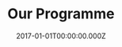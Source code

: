 ---
title: Our Programme
date: 2017-01-01T00:00:00.000Z
permalink: /our-programme/index.html
navtitle: Our Programme
tags:
  - primary
---